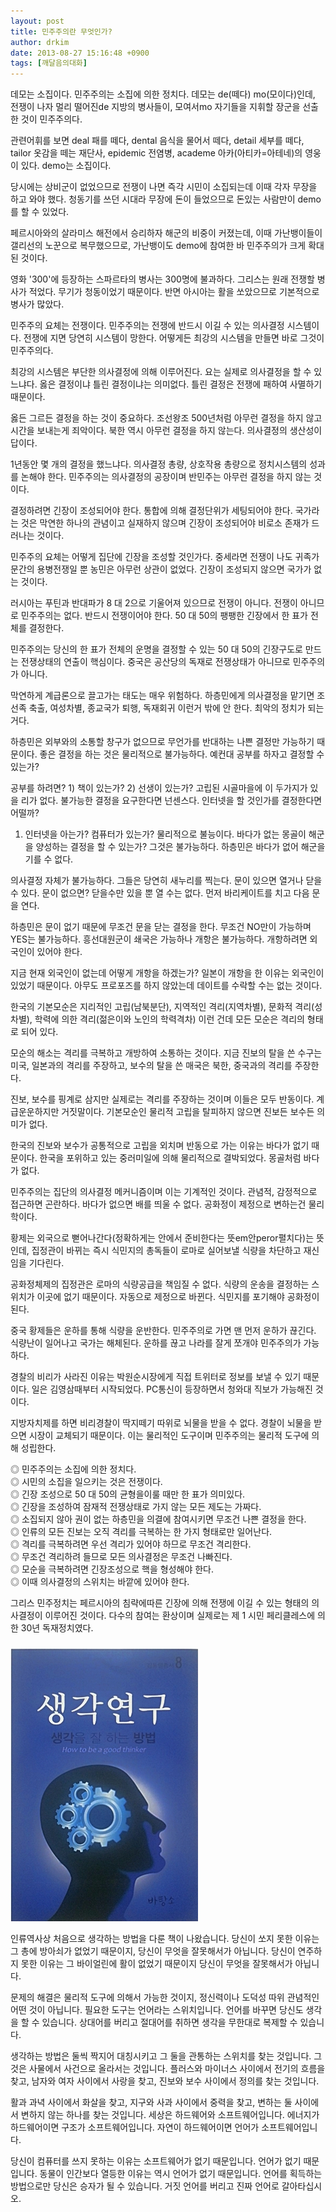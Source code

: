 ```yaml
---
layout: post
title: 민주주의란 무엇인가?
author: drkim
date: 2013-08-27 15:16:48 +0900
tags: [깨달음의대화]
---
```

데모는 소집이다. 민주주의는 소집에 의한 정치다. 데모는 de(떼다) mo(모이다)인데, 전쟁이 나자 멀리 떨어진de 지방의 병사들이, 모여서mo 자기들을 지휘할 장군을 선출한 것이 민주주의다. 


  


관련어휘를 보면 deal 패를 떼다, dental 음식을 물어서 떼다, detail 세부를 떼다, tailor 옷감을 떼는 재단사, epidemic 전염병, academe 아카(아티카=아테네)의 영웅이 있다. demo는 소집이다. 


  


당시에는 상비군이 없었으므로 전쟁이 나면 즉각 시민이 소집되는데 이때 각자 무장을 하고 와야 했다. 청동기를 쓰던 시대라 무장에 돈이 들었으므로 돈있는 사람만이 demo를 할 수 있었다. 


  


페르시아와의 살라미스 해전에서 승리하자 해군의 비중이 커졌는데, 이때 가난뱅이들이 갤리선의 노꾼으로 복무했으므로, 가난뱅이도 demo에 참여한 바 민주주의가 크게 확대된 것이다. 


  


영화 '300'에 등장하는 스파르타의 병사는 300명에 불과하다. 그리스는 원래 전쟁할 병사가 적었다. 무기가 청동이었기 때문이다. 반면 아시아는 활을 쏘았으므로 기본적으로 병사가 많았다. 


  


민주주의 요체는 전쟁이다. 민주주의는 전쟁에 반드시 이길 수 있는 의사결정 시스템이다. 전쟁에 지면 당연히 시스템이 망한다. 어떻게든 최강의 시스템을 만들면 바로 그것이 민주주의다. 


  


최강의 시스템은 부단한 의사결정에 의해 이루어진다. 요는 실제로 의사결정을 할 수 있느냐다. 옳은 결정이냐 틀린 결정이냐는 의미없다. 틀린 결정은 전쟁에 패하여 사멸하기 때문이다. 


  


옳든 그르든 결정을 하는 것이 중요하다. 조선왕조 500년처럼 아무런 결정을 하지 않고 시간을 보내는게 죄악이다. 북한 역시 아무런 결정을 하지 않는다. 의사결정의 생산성이 답이다. 


  


1년동안 몇 개의 결정을 했느냐다. 의사결정 총량, 상호작용 총량으로 정치시스템의 성과를 논해야 한다. 민주주의는 의사결정의 공장이며 반민주는 아무런 결정을 하지 않는 것이다. 


  


결정하려면 긴장이 조성되어야 한다. 통합에 의해 결정단위가 세팅되어야 한다. 국가라는 것은 막연한 하나의 관념이고 실재하지 않으며 긴장이 조성되어야 비로소 존재가 드러나는 것이다. 


  


민주주의 요체는 어떻게 집단에 긴장을 조성할 것인가다. 중세라면 전쟁이 나도 귀족가문간의 용병전쟁일 뿐 농민은 아무런 상관이 없었다. 긴장이 조성되지 않으면 국가가 없는 것이다. 


  


러시아는 푸틴과 반대파가 8 대 2으로 기울어져 있으므로 전쟁이 아니다. 전쟁이 아니므로 민주주의는 없다. 반드시 전쟁이어야 한다. 50 대 50의 팽팽한 긴장에서 한 표가 전체를 결정한다. 


  


민주주의는 당신의 한 표가 전체의 운명을 결정할 수 있는 50 대 50의 긴장구도로 만드는 전쟁상태의 연출이 핵심이다. 중국은 공산당의 독재로 전쟁상태가 아니므로 민주주의가 아니다. 


  


막연하게 계급론으로 끌고가는 태도는 매우 위험하다. 하층민에게 의사결정을 맡기면 조선족 축출, 여성차별, 종교국가 퇴행, 독재회귀 이런거 밖에 안 한다. 최악의 정치가 되는 거다. 


  


하층민은 외부와의 소통할 창구가 없으므로 무언가를 반대하는 나쁜 결정만 가능하기 때문이다. 좋은 결정을 하는 것은 물리적으로 불가능하다. 예컨대 공부를 하자고 결정할 수 있는가?


  


공부를 하려면? 1) 책이 있는가? 2) 선생이 있는가? 고립된 시골마을에 이 두가지가 있을 리가 없다. 불가능한 결정을 요구한다면 넌센스다. 인터넷을 할 것인가를 결정한다면 어떨까? 


  


1) 인터넷을 아는가? 컴퓨터가 있는가? 물리적으로 불능이다. 바다가 없는 몽골이 해군을 양성하는 결정을 할 수 있는가? 그것은 불가능하다. 하층민은 바다가 없어 해군을 기를 수 없다. 


  


의사결정 자체가 불가능하다. 그들은 당연히 새누리를 찍는다. 문이 있으면 열거나 닫을 수 있다. 문이 없으면? 닫을수만 있을 뿐 열 수는 없다. 먼저 바리케이트를 치고 다음 문을 연다. 


  


하층민은 문이 없기 때문에 무조건 문을 닫는 결정을 한다. 무조건 NO만이 가능하며 YES는 불가능하다. 흥선대원군이 쇄국은 가능하나 개항은 불가능하다. 개항하려면 외국인이 있어야 한다.


  


지금 현재 외국인이 없는데 어떻게 개항을 하겠는가? 일본이 개항을 한 이유는 외국인이 있었기 때문이다. 아무도 프로포즈를 하지 않았는데 데이트를 수락할 수는 없는 것이다. 


  


한국의 기본모순은 지리적인 고립(남북분단), 지역적인 격리(지역차별), 문화적 격리(성차별), 학력에 의한 격리(젊은이와 노인의 학력격차) 이런 건데 모든 모순은 격리의 형태로 되어 있다. 


  


모순의 해소는 격리를 극복하고 개방하여 소통하는 것이다. 지금 진보의 탈을 쓴 수구는 미국, 일본과의 격리를 주장하고, 보수의 탈을 쓴 매국은 북한, 중국과의 격리를 주장한다.


  


진보, 보수를 핑계로 삼지만 실제로는 격리를 주장하는 것이며 이들은 모두 반동이다. 계급운운하지만 거짓말이다. 기본모순인 물리적 고립을 탈피하지 않으면 진보든 보수든 의미가 없다. 


  


한국의 진보와 보수가 공통적으로 고립을 외치며 반동으로 가는 이유는 바다가 없기 때문이다. 한국을 포위하고 있는 중러미일에 의해 물리적으로 결박되었다. 몽골처럼 바다가 없다.


  


민주주의는 집단의 의사결정 메커니즘이며 이는 기계적인 것이다. 관념적, 감정적으로 접근하면 곤란하다. 바다가 없으면 배를 띄울 수 없다. 공화정이 제정으로 변하는건 물리학이다. 


  


황제는 외국으로 뻗어나간다(정확하게는 안에서 준비한다는 뜻em안peror펼치다)는 뜻인데, 집정관이 바뀌는 즉시 식민지의 총독들이 로마로 실어보낼 식량을 차단하고 재신임을 기다린다.


  


공화정체제의 집정관은 로마의 식량공급을 책임질 수 없다. 식량의 운송을 결정하는 스위치가 이곳에 없기 때문이다. 자동으로 제정으로 바뀐다. 식민지를 포기해야 공화정이 된다. 


  


중국 황제들은 운하를 통해 식량을 운반한다. 민주주의로 가면 맨 먼저 운하가 끊긴다. 식량난이 일어나고 국가는 해체된다. 운하를 끊고 나라를 잘게 쪼개야 민주주의가 가능하다. 


  


경찰의 비리가 사라진 이유는 박원순시장에게 직접 트위터로 정보를 보낼 수 있기 때문이다. 일은 김영삼때부터 시작되었다. PC통신이 등장하면서 청와대 직보가 가능해진 것이다.


  


지방자치제를 하면 비리경찰이 딱지떼기 따위로 뇌물을 받을 수 없다. 경찰이 뇌물을 받으면 시장이 교체되기 때문이다. 이는 물리적인 도구이며 민주주의는 물리적 도구에 의해 성립한다.


  


◎ 민주주의는 소집에 의한 정치다.     
◎ 시민의 소집을 일으키는 것은 전쟁이다.     
◎ 긴장 조성으로 50 대 50의 균형을이룰 때만 한 표가 의미있다.     
◎ 긴장을 조성하여 잠재적 전쟁상태로 가지 않는 모든 제도는 가짜다.     
◎ 소집되지 않아 권이 없는 하층민을 의결에 참여시키면 무조건 나쁜 결정을 한다.     
◎ 인류의 모든 진보는 오직 격리를 극복하는 한 가지 형태로만 일어난다.     
◎ 격리를 극복하려면 우선 격리가 있어야 하므로 무조건 격리한다.     
◎ 무조건 격리하려 들므로 모든 의사결정은 무조건 나빠진다.     
◎ 모순을 극복하려면 긴장조성으로 핵을 형성해야 한다.     
◎ 이때 의사결정의 스위치는 바깥에 있어야 한다. 


  


그리스 민주정치는 페르시아의 침략에따른 긴장에 의해 전쟁에 이길 수 있는 형태의 의사결정이 이루어진 것이다. 다수의 참여는 환상이며 실제로는 제 1 시민 페리클레스에 의한 30년 독재정치였다. 


  


###



 ![](/files/attach/images/198/691/382/1234.JPG)


  


인류역사상 처음으로 생각하는 방법을 다룬 책이 나왔습니다. 당신이 쏘지 못한 이유는 그 총에 방아쇠가 없었기 때문이지, 당신이 무엇을 잘못해서가 아닙니다. 당신이 연주하지 못한 이유는 그 바이얼린에 활이 없었기 때문이지 당신이 무엇을 잘못해서가 아닙니다. 


  


문제의 해결은 물리적 도구에 의해서 가능한 것이지, 정신력이나 도덕성 따위 관념적인 어떤 것이 아닙니다. 필요한 도구는 언어라는 스위치입니다. 언어를 바꾸면 당신도 생각을 할 수 있습니다. 상대어를 버리고 절대어를 취하면 생각을 무한대로 복제할 수 있습니다. 


  


생각하는 방법은 둘씩 짝지어 대칭시키고 그 둘을 관통하는 스위치를 찾는 것입니다. 그것은 사물에서 사건으로 올라서는 것입니다. 플러스와 마이너스 사이에서 전기의 흐름을 찾고, 남자와 여자 사이에서 사랑을 찾고, 진보와 보수 사이에서 정의를 찾는 것입니다. 


  


활과 과녁 사이에서 화살을 찾고, 지구와 사과 사이에서 중력을 찾고, 변하는 둘 사이에서 변하지 않는 하나를 찾는 것입니다. 세상은 하드웨어와 소프트웨어입니다. 에너지가 하드웨어이면 구조가 소프트웨어입니다. 자연이 하드웨어이면 언어가 소프트웨어입니다.


  


당신이 컴퓨터를 쓰지 못하는 이유는 소프트웨어가 없기 때문입니다. 언어가 없기 때문입니다. 동물이 인간보다 열등한 이유는 역시 언어가 없기 때문입니다. 언어를 획득하는 방법으로만 당신은 승자가 될 수 있습니다. 거짓 언어를 버리고 진짜 언어로 갈아타십시오.